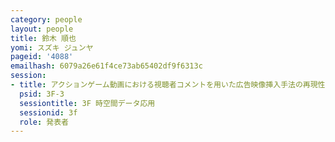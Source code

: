 ```yaml
---
category: people
layout: people
title: 鈴木 順也
yomi: スズキ ジュンヤ
pageid: '4088'
emailhash: 6079a26e61f4ce73ab65402df9f6313c
session:
- title: アクションゲーム動画における視聴者コメントを用いた広告映像挿入手法の再現性の調査
  psid: 3F-3
  sessiontitle: 3F 時空間データ応用
  sessionid: 3f
  role: 発表者
---
```

